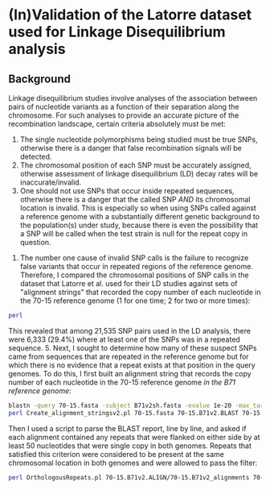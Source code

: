 # (In)Validation of the Latorre dataset used for Linkage Disequilibrium analysis

## Background
Linkage disequilibrium studies involve analyses of the association between pairs of nucleotide variants as a function of their separation along the chromosome. For such analyses to provide an accurate picture of the recombination landscape, certain criteria absolutely must be met:
1) The single nucleotide polymorphisms being studied must be true SNPs, otherwise there is a danger that false recombination signals will be detected.
2) The chromosomal position of each SNP must be accurately assigned, otherwise assessment of linkage disequilibrium (LD) decay rates will be inaccurate/invalid.
3) One should not use SNPs that occur inside repeated sequences, otherwise there is a danger that the called SNP *AND* its chromosomal location is invalid. This is especially so when using SNPs called against a reference genome with a substantially different genetic background to the population(s) under study, because there is even the possibility that a SNP will be called when the test strain is null for the repeat copy in question.

1. The number one cause of invalid SNP calls is the failure to recognize false variants that occur in repeated regions of the reference genome. Therefore, I compared the chromosomal positions of SNP calls in the dataset that Latorre et al. used for their LD studies against sets of "alignment strings" that recorded the copy number of each nucleotide in the 70-15 reference genome (1 for one time; 2 for two or more times):
```bash
perl 
``` 
This revealed that among 21,535 SNP pairs used in the LD analysis, there were 6,333 (29.4%) where at least one of the SNPs was in a repeated sequence.
5. Next, I sought to determine how many of these suspect SNPs came from sequences that are repeated in the reference genome but for which there is no evidence that a repeat exists at that position in the query genomes. To do this, I first built an alignment string that records the copy number of each nucleotide in the 70-15 reference genome *in the B71 reference genome*:
```bash
blastn -query 70-15.fasta -subject B71v2sh.fasta -evalue 1e-20 -max_target_seqs 20000 -outfmt '6 qseqid sseqid qstart qend sstart send btop' > 70-15.B71v2.BLAST
perl Create_alignment_stringsv2.pl 70-15.fasta 70-15.B71v2.BLAST 70-15.B71v2.ALIGN
```
Then I used a script to parse the BLAST report, line by line, and asked if each alignment contained any repeats that were flanked on either side by at least 50 nucleotides that were single copy in both genomes. Repeats that satisfied this criterion were considered to be present at the same chromosomal location in both genomes and were allowed to pass the filter:
```bash
perl OrthologousRepeats.pl 70-15.B71v2.ALIGN/70-15.B71v2_alignments 70-15.B71v2.BLAST
```
